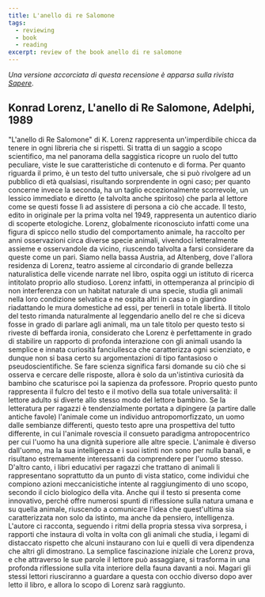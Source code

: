 ```yaml
---
title: L'anello di re Salomone
tags:
  - reviewing
  - book
  - reading
excerpt: review of the book anello di re salomone
---
```


*Una versione accorciata di questa recensione è apparsa sulla rivista [Sapere](http://www.edizionidedalo.it/site/riviste-attive.php?categories_id=36&attive=1)*.

## Konrad Lorenz, L'anello di Re Salomone, Adelphi, 1989

"L'anello di Re Salomone" di K. Lorenz rappresenta un'imperdibile chicca da tenere in ogni libreria che si rispetti. Si tratta di un saggio a scopo scientifico, ma nel panorama della saggistica ricopre un ruolo del tutto peculiare, viste le sue caratteristiche di contenuto e di forma.
Per quanto riguarda il primo, è un testo del tutto universale, che si può rivolgere ad un pubblico di età qualsiasi, risultando sorprendente in ogni caso; per quanto concerne invece la seconda, ha un taglio eccezionalmente scorrevole, un lessico immediato e diretto (e talvolta anche spiritoso) che parla al lettore come se questi fosse lì ad assistere di persona a ciò che accade.
Il testo, edito in originale per la prima volta nel 1949, rappresenta un autentico diario di scoperte etologiche. Lorenz, globalmente riconosciuto infatti come una figura di spicco nello studio del comportamento animale, ha raccolto per anni osservazioni circa diverse specie animali, vivendoci letteralmente assieme e osservandole da vicino, riuscendo talvolta a farsi considerare da queste come un pari.
Siamo nella bassa Austria, ad Altenberg, dove l'allora residenza di Lorenz, teatro assieme al circondario di grande bellezza naturalistica delle vicende narrate nel libro, ospita oggi un istituto di ricerca intitolato proprio allo studioso. Lorenz infatti, in ottemperanza al principio di non interferenza con un habitat naturale di una specie, studia gli animali nella loro condizione selvatica e ne ospita altri in casa o in giardino riadattando le mura domestiche ad essi, per tenerli in totale libertà.
Il titolo del testo rimanda naturalmente al leggendario anello del re che si diceva fosse in grado di parlare agli animali, ma un tale titolo per questo testo si riveste di beffarda ironia, considerato che Lorenz è perfettamente in grado di stabilire un rapporto di profonda interazione con gli animali usando la semplice e innata curiosità fanciullesca che caratterizza ogni scienziato, e dunque non si basa certo su argomentazioni di tipo fantasioso o pseudoscientifiche.
Se fare scienza significa farsi domande su ciò che si osserva e cercare delle risposte, allora è solo da un'istintiva curiosità da bambino che scaturisce poi la sapienza da professore. Proprio questo punto rappresenta il fulcro del testo e il motivo della sua totale universalità: il lettore adulto si diverte allo stesso modo del lettore bambino.
Se la letteratura per ragazzi è tendenzialmente portata a dipingere (a partire dalle antiche favole) l'animale come un individuo antropomorfizzato, un uomo dalle sembianze differenti, questo testo apre una prospettiva del tutto differente, in cui l'animale rovescia il consueto paradigma antropocentrico per cui l'uomo ha una dignità superiore alle altre specie. L'animale è diverso dall'uomo, ma la sua intelligenza e i suoi istinti non sono per nulla banali, e risultano estremamente interessanti da comprendere per l'uomo stesso.
D'altro canto, i libri educativi per ragazzi che trattano di animali li rappresentano soprattutto da un punto di vista statico, come individui che compiono azioni meccanicistiche intente al raggiungimento di uno scopo, secondo il ciclo biologico della vita. Anche qui il testo si presenta come innovativo, perché offre numerosi spunti di riflessione sulla natura umana e su quella animale, riuscendo a comunicare l'idea che quest'ultima sia caratterizzata non solo da istinto, ma anche da pensiero, intelligenza.
L'autore ci racconta, seguendo i ritmi della propria stessa viva sorpresa, i rapporti che instaura di volta in volta con gli animali che studia, i legami di distaccato rispetto che alcuni instaurano con lui e quelli di vera dipendenza che altri gli dimostrano. La semplice fascinazione iniziale che Lorenz prova, e che attraverso le sue parole il lettore può assaggiare, si trasforma in una profonda riflessione sulla vita interiore della fauna davanti a noi.
Magari gli stessi lettori riusciranno a guardare a questa con occhio diverso dopo aver letto il libro, e allora lo scopo di Lorenz sarà raggiunto.
